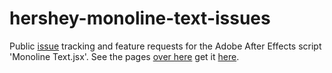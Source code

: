hershey-monoline-text-issues
============================

Public [issue](https://github.com/fabiantheblind/hershey-monoline-text-issues/issues) tracking and feature requests for the Adobe After Effects script 'Monoline Text.jsx'. See the pages [over here](http://fabiantheblind.github.io/monoline-text/) get it [here](http://aescripts.com/monoline-text).
